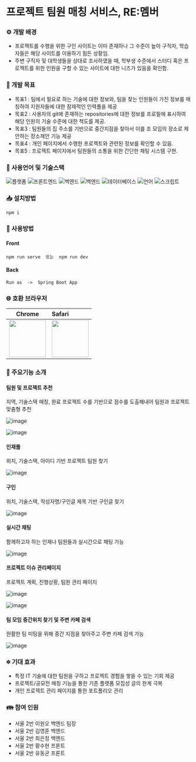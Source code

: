 # 프로젝트 팀원 매칭 서비스, RE:멤버


### ⚙️ 개발 배경
- 프로젝트를 수행을 위한 구인 사이트는 이미 존재하나 그 수준이 높아 구직자, 학습자들은 해당 사이트를 이용하기 힘든 상황임.
- 주변 구직자 및 대학생들을 상대로 조사하였을 때, 학부생 수준에서 스터디 혹은 프로젝트를 위한 인원을 구할 수 있는 사이트에 대한 니즈가 있음을 확인함.

 
### :scroll: 개발 목표
- 목표1 : 팀에서 필요로 하는 기술에 대한 정보와, 팀을 찾는 인원들이 가진 정보를 매칭하여 지원자들에 대한 잠재적인 인력풀을 제공
- 목표2 : 사용자의 git에 존재하는 repositories에 대한 정보를 프로필에 표시하여 해당 인원의 기술 수준에 대한 척도를 제공.
- 목표3 : 팀원들의 집 주소를 기반으로 중간지점을 찾아서 이를 조 모임의 장소로 제안하는 장소제안 기능 제공
- 목표4 : 개인 페이지에서 수행한 프로젝트와 관련된 정보를 확인할 수 있음.
- 목표5 : 프로젝트 페이지에서 팀원들의 소통을 위한 간단한 채팅 시스템 구현.


### :wrench: 사용언어 및 기술스택
![플랫폼](https://img.shields.io/badge/platform-Web-purple)
![프론트엔드](https://img.shields.io/badge/Frontend-VUE.js-green)
![백엔드](https://img.shields.io/badge/Backend-Spring-blue)
![백엔드](https://img.shields.io/badge/Backend-MyBatis-blue)
![데이터베이스](https://img.shields.io/badge/DB-MySQL-yellow)
![언어](https://img.shields.io/badge/language-JAVA,__Javascript-brown)
![스크립트](https://img.shields.io/badge/Script-sock.js-red)


### 📥 설치방법
    
    npm i
    
    
### 📒 사용방법

#### Front
    npm run serve  또는  npm run dev
    
#### Back
    Run as  ->  Spring Boot App


### 🌐 호환 브라우저

| Chrome | Safari |
| ---------- | :--------- |
| <img src="/uploads/e46c65c61f1dcf704e6c3748642cf299/image.png"  width="100" height="100">  | <img src="/uploads/8d0d0075d2d2c44b237e5a4f23e45f37/image.png"  width="100" height="100">       |

### 📃 주요기능 소개

#### 팀원 및 프로젝트 추천

지역, 기술스택 매칭, 완료 프로젝트 수를 기반으로 점수를 도출해내어 팀원과 프로젝트 맞춤형 추천

![image](/uploads/f0c33d8eb64fd35d551b381bbd3e62d7/image.png)

![image](/uploads/4d29f471a648377fbf09e5ee68ed3edb/image.png)


#### 인재풀

위치, 기술스택, 아이디 기반 프로젝트 팀원 찾기

![image](/uploads/7a0d23d99047fcc5e4ec0c8acef2e6e8/image.png)

#### 구인

위치, 기술스택, 작성자명/구인글 제목 기반 구인글 찾기

![image](/uploads/72c2401c4795c26d846e6e5ccdf67128/image.png)

#### 실시간 채팅

함께하고자 하는 인재나 팀원들과 실시간으로 채팅 가능

![image](/uploads/b62b6e82f2ebd5662933f0653384e241/image.png)

#### 프로젝트 이슈 관리페이지

프로젝트 계획, 진행상황, 팀원 관리 페이지

![image](/uploads/6c048969aed47b519040da8aa999dca2/image.png)

![image](/uploads/b992d1eb01b4d1d40b0fc9392769a4ef/image.png)

#### 팀 모임 중간위치 찾기 및 주변 카페 검색

원활한 팀 미팅을 위해 중간 지점을 찾아주고 주변 카페 검색 가능

![image](/uploads/03318039a858baa710d6f7e61c222cac/image.png)


### :six_pointed_star: 기대 효과
- 특정 IT 기술에 대한 팀원을 구하고 프로젝트 경험을 쌓을 수 있는 기회 제공
- 프로젝트/공모전 매칭 기능을 통한 기존 플랫폼 모집성 글의 한계 극복
- 개인 프로젝트 관리 페이지를 통한 포트폴리오 관리

### :family: 참여 인원
- 서울 2반 이원오 백엔드 팀장  <br>
- 서울 2반 김영훈 백엔드<br>
- 서울 2반 최은정 백엔드<br>
- 서울 2반 황수현 프론트<br>
- 서울 2반 유동균 프론트<br>
